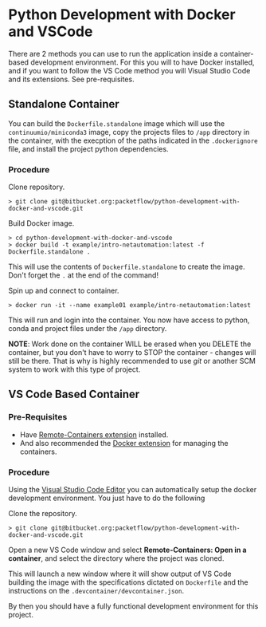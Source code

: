 # Python Development with Docker and VSCode

There are 2 methods you can use to run the application inside a container-based development environment.
For this you will to have Docker installed, and if you want to follow the VS Code method you will Visual Studio Code and its extensions. See pre-requisites.

## Standalone Container

You can build the `Dockerfile.standalone` image which will use the `continuumio/miniconda3` image, copy the projects files to `/app` directory in the container, with the execption of the paths indicated in the `.dockerignore` file, and install the project python dependencies.

### Procedure

Clone repository.

```shell
> git clone git@bitbucket.org:packetflow/python-development-with-docker-and-vscode.git
```

Build Docker image.

```shell
> cd python-development-with-docker-and-vscode
> docker build -t example/intro-netautomation:latest -f Dockerfile.standalone .
```

This will use the contents of `Dockerfile.standalone` to create the image. Don't forget the `.` at the end of the command!

Spin up and connect to container.

```shell
> docker run -it --name example01 example/intro-netautomation:latest
```

This will run and login into the container. You now have access to python, conda and project files under the `/app` directory.

**NOTE**: Work done on the container WILL be erased when you DELETE the container, but you don't have to worry to STOP the container - changes will still be there. That is why is highly recommended to use *git* or another SCM system to work with this type of project.

## VS Code Based Container

### Pre-Requisites

* Have [Remote-Containers extension](https://marketplace.visualstudio.com/items?itemName=ms-vscode-remote.remote-containers) installed.
* And also recommended the [Docker extension](https://code.visualstudio.com/docs/azure/docker#_install-the-docker-extension) for managing the containers.

### Procedure

Using the [Visual Studio Code Editor](https://code.visualstudio.com/) you can automatically setup the docker development environment. You just have to do the following

Clone the repository.

```shell
> git clone git@bitbucket.org:packetflow/python-development-with-docker-and-vscode.git
```

Open a new VS Code window and select **Remote-Containers: Open in a container**, and select the directory where the project was cloned.

This will launch a new window where it will show output of VS Code building the image with the specifications dictated on `Dockerfile` and the instructions on the `.devcontainer/devcontainer.json`.

By then you should have a fully functional development environment for this project.
